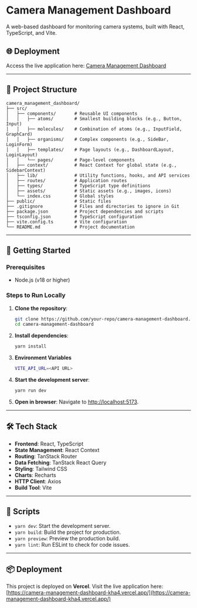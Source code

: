 # Camera Management Dashboard

A web-based dashboard for monitoring camera systems, built with React, TypeScript, and Vite.

## 🌐 Deployment

Access the live application here: [Camera Management Dashboard](https://camera-management-dashboard-kha4.vercel.app/)

---

## 📂 Project Structure

```
camera_management_dashboard/
├── src/
│   ├── components/       # Reusable UI components
│   │   ├── atoms/        # Smallest building blocks (e.g., Button, Input)
│   │   ├── molecules/    # Combination of atoms (e.g., InputField, GraphCard)
│   │   ├── organisms/    # Complex components (e.g., SideBar, LoginForm)
│   │   ├── templates/    # Page layouts (e.g., DashboardLayout, LoginLayout)
│   │   └── pages/        # Page-level components
│   ├── context/          # React Context for global state (e.g., SidebarContext)
│   ├── lib/              # Utility functions, hooks, and API services
│   ├── routes/           # Application routes
│   ├── types/            # TypeScript type definitions
│   ├── assets/           # Static assets (e.g., images, icons)
│   └── index.css         # Global styles
├── public/               # Static files
├── .gitignore            # Files and directories to ignore in Git
├── package.json          # Project dependencies and scripts
├── tsconfig.json         # TypeScript configuration
├── vite.config.ts        # Vite configuration
└── README.md             # Project documentation
```

---

## 🚀 Getting Started

### Prerequisites

- Node.js (v18 or higher)

### Steps to Run Locally

1. **Clone the repository**:

   ```bash
   git clone https://github.com/your-repo/camera-management-dashboard.git
   cd camera-management-dashboard
   ```

2. **Install dependencies**:
   ```bash
   yarn install
   ```
3. **Environment Variables**

   ```bash
   VITE_API_URL=<API URL>

   ```

4. **Start the development server**:

   ```bash
   yarn run dev
   ```

5. **Open in browser**:
   Navigate to [http://localhost:5173](http://localhost:5173).

---

## 🛠️ Tech Stack

- **Frontend**: React, TypeScript
- **State Management**: React Context
- **Routing**: TanStack Router
- **Data Fetching**: TanStack React Query
- **Styling**: Tailwind CSS
- **Charts**: Recharts
- **HTTP Client**: Axios
- **Build Tool**: Vite

---

## 📜 Scripts

- `yarn dev`: Start the development server.
- `yarn build`: Build the project for production.
- `yarn preview`: Preview the production build.
- `yarn lint`: Run ESLint to check for code issues.

---

## 📦 Deployment

This project is deployed on **Vercel**. Visit the live application here:  
[https://camera-management-dashboard-kha4.vercel.app/](https://camera-management-dashboard-kha4.vercel.app/)
